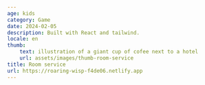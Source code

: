```yaml
---
age: kids
category: Game
date: 2024-02-05
description: Built with React and tailwind.
locale: en
thumb:
    text: illustration of a giant cup of cofee next to a hotel
    url: assets/images/thumb-room-service
title: Room service
url: https://roaring-wisp-f4de06.netlify.app
---
```

